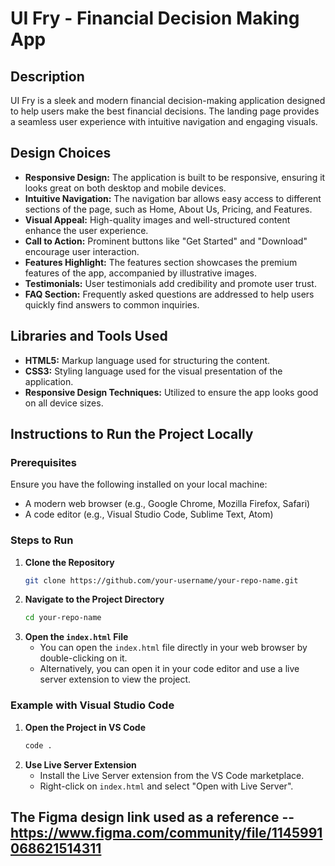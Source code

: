 # UI Fry - Financial Decision Making App

## Description
UI Fry is a sleek and modern financial decision-making application designed to help users make the best financial decisions. The landing page provides a seamless user experience with intuitive navigation and engaging visuals.

## Design Choices
- **Responsive Design:** The application is built to be responsive, ensuring it looks great on both desktop and mobile devices.
- **Intuitive Navigation:** The navigation bar allows easy access to different sections of the page, such as Home, About Us, Pricing, and Features.
- **Visual Appeal:** High-quality images and well-structured content enhance the user experience.
- **Call to Action:** Prominent buttons like "Get Started" and "Download" encourage user interaction.
- **Features Highlight:** The features section showcases the premium features of the app, accompanied by illustrative images.
- **Testimonials:** User testimonials add credibility and promote user trust.
- **FAQ Section:** Frequently asked questions are addressed to help users quickly find answers to common inquiries.

## Libraries and Tools Used
- **HTML5:** Markup language used for structuring the content.
- **CSS3:** Styling language used for the visual presentation of the application.
- **Responsive Design Techniques:** Utilized to ensure the app looks good on all device sizes.

## Instructions to Run the Project Locally

### Prerequisites
Ensure you have the following installed on your local machine:
- A modern web browser (e.g., Google Chrome, Mozilla Firefox, Safari)
- A code editor (e.g., Visual Studio Code, Sublime Text, Atom)

### Steps to Run
1. **Clone the Repository**
    ```sh
    git clone https://github.com/your-username/your-repo-name.git
    ```
2. **Navigate to the Project Directory**
    ```sh
    cd your-repo-name
    ```
3. **Open the `index.html` File**
    - You can open the `index.html` file directly in your web browser by double-clicking on it.
    - Alternatively, you can open it in your code editor and use a live server extension to view the project.

### Example with Visual Studio Code
1. **Open the Project in VS Code**
    ```sh
    code .
    ```
2. **Use Live Server Extension**
    - Install the Live Server extension from the VS Code marketplace.
    - Right-click on `index.html` and select "Open with Live Server".

## The Figma design link used as a reference -- https://www.figma.com/community/file/1145991068621514311
